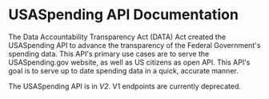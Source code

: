 
# USASpending API Documentation


The Data Accountability Transparency Act (DATA) Act created the USASpending API to advance the transparency of the Federal Government's spending data.  This API's primary use cases are to serve the USASpending.gov website, as well as US citizens as open API. This API's goal is to serve up to date spending data in a quick, accurate manner.



The USASpending API is in *V2*. V1 endpoints are currently deprecated.

